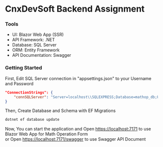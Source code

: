 # CnxDevSoft Backend Assignment

### Tools
- UI: Blazor Web App (SSR)
- API Framework: .NET
- Database: SQL Server
- ORM: Entity Framework
- API Documentation: Swagger

### Getting Started

First, Edit SQL Server connection in "appsettings.json" to your Username and Password

```json
"ConnectionStrings": {
    "connSQLServer": "Server=localhost\\SQLEXPRESS;Database=mathop_db;User Id=<username>;Password=<password>;TrustServerCertificate=True;MultipleActiveResultSets=true;"
}
```

Then, Create Database and Schema with EF Migrations

```bash
dotnet ef database update
```

Now, You can start the application and
Open [https://localhost:7171](https://localhost:7171) to use Blazor Web App for Math Operation Form \
or Open [https://localhost:7171/swagger](https://localhost:7171/swagger) to use Swagger API Document